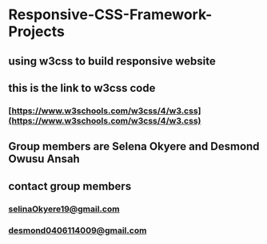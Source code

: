 # Responsive-CSS-Framework-Projects
## using w3css to build responsive website
## this is the link to w3css code
### [https://www.w3schools.com/w3css/4/w3.css](https://www.w3schools.com/w3css/4/w3.css)

## Group members are Selena Okyere and Desmond Owusu Ansah
## contact group members
### selinaOkyere19@gmail.com
### desmond0406114009@gmail.com
